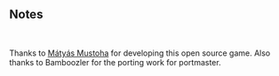 ## Notes
<br/>

Thanks to [Mátyás Mustoha](https://github.com/mmatyas) for developing this open source game.  Also thanks to Bamboozler for the porting work for portmaster.
<br/>

